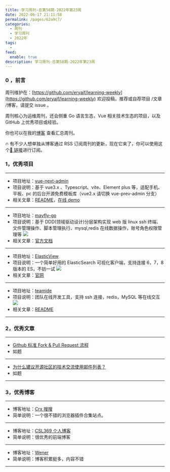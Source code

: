 ```yaml
---
title: 学习周刊-总第58期-2022年第23周
date: 2022-06-17 21:11:58
permalink: /pages/62a9c7/
categories:
  - 周刊
  - 学习周刊
  - 2022年
tags:
  -
feed:
  enable: true
description: 学习周刊-总第58期-2022年第23周
---
```


### 0 ，前言

周刊维护在：[https://github.com/eryajf/learning-weekly](https://github.com/eryajf/learning-weekly) 欢迎投稿，推荐或自荐项目 /文章 /博客，请提交 issue 。

周刊核心为运维周刊，还会侧重 Go 语言生态，Vue 相关技术生态的项目，以及 GitHub 上优秀项目或经验。

你也可以在我的[博客](http://fsvip.gitee.io/hexo-theme-fluid//learning-weekly/) 查看汇总周刊。

🔥 有不少人想单独从博客通过 RSS 订阅周刊的更新，现在它来了，你可以使用这个[🔗 链接](http://fsvip.gitee.io/hexo-theme-fluid//learning-weekly.xml)进行订阅。

### 1，优秀项目

---

- 项目地址：[vue-next-admin](https://gitee.com/lyt-top/vue-next-admin "vue-next-admin")
- 项目说明：基于 vue3.x 、Typescript、vite、Element plus 等，适配手机、平板、pc 的后台开源免费模板库（vue2.x 请切换 vue-prev-admin 分支）
- 相关文章：[README](https://gitee.com/lyt-top/vue-next-admin/blob/master/README.md)，[在线 demo](https://lyt-top.gitee.io/vue-next-admin-preview/#/home)

---

- 项目地址：[mayfly-go](https://gitee.com/objs/mayfly-go "mayfly-go")
- 项目说明：基于 DDD(领域驱动设计)分层架构实现 web 版 linux ssh 终端、文件管理操作、脚本管理执行、mysql,redis 在线数据操作，账号角色权限管理等
  ![](http://t.eryajf.net/imgs/2022/05/ae374c5bdb1076f6.jpg)
- 相关文章：[官方文档](https://objs.gitee.io/mayfly-go-docs/)

---

- 项目地址：[ElasticView](https://github.com/1340691923/ElasticView)
- 项目说明：一个简单好用的 ElasticSearch 可视化客户端，支持连接 6，7，8 版本的 ES，不妨一试
  ![](http://t.eryajf.net/imgs/2022/05/7b609a87299e221e.png)
- 相关文章：[官网](www.elastic-view.cn/)

---

- 项目地址：[teamide](https://github.com/team-ide/teamide)
- 项目说明：团队在线开发工具，支持 ssh 连接，redis，MySQL 等在线交互
  ![](http://t.eryajf.net/imgs/2022/05/78576e15909690a9.png)
- 相关文章：[README](https://github.com/team-ide/teamide#readme)

---

### 2，优秀文章

---

- [Github 标准 Fork & Pull Request 流程](https://aaronflower.github.io/essays/github-fork-pull-workflow.html)
- 如题

---

- [为什么建议开源社区的技术交流使用邮件列表？](https://mp.weixin.qq.com/s/Lze1XZtrywpC8H2A66bGwQ)
- 如题

---

### 3，优秀博客

---

- 博客地址：[Crx 搜搜](https://www.crxsoso.com/)
- 简单说明：一个很不错的浏览器插件合集站点。

---

- 博客地址：[CSL369 个人博客](https://csl369.gitee.io/)
- 简单说明：很优秀的前端博客

---

- 博客地址：[Wener](https://wener.me/)
- 简单说明：博客积累挺多，内容不错

---
